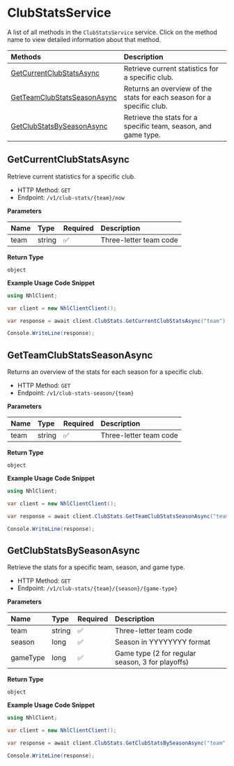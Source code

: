 # ClubStatsService

A list of all methods in the `ClubStatsService` service. Click on the method name to view detailed information about that method.

| Methods                                                     | Description                                                           |
| :---------------------------------------------------------- | :-------------------------------------------------------------------- |
| [GetCurrentClubStatsAsync](#getcurrentclubstatsasync)       | Retrieve current statistics for a specific club.                      |
| [GetTeamClubStatsSeasonAsync](#getteamclubstatsseasonasync) | Returns an overview of the stats for each season for a specific club. |
| [GetClubStatsBySeasonAsync](#getclubstatsbyseasonasync)     | Retrieve the stats for a specific team, season, and game type.        |

## GetCurrentClubStatsAsync

Retrieve current statistics for a specific club.

- HTTP Method: `GET`
- Endpoint: `/v1/club-stats/{team}/now`

**Parameters**

| Name | Type   | Required | Description            |
| :--- | :----- | :------- | :--------------------- |
| team | string | ✅       | Three-letter team code |

**Return Type**

`object`

**Example Usage Code Snippet**

```csharp
using NhlClient;

var client = new NhlClientClient();

var response = await client.ClubStats.GetCurrentClubStatsAsync("team");

Console.WriteLine(response);
```

## GetTeamClubStatsSeasonAsync

Returns an overview of the stats for each season for a specific club.

- HTTP Method: `GET`
- Endpoint: `/v1/club-stats-season/{team}`

**Parameters**

| Name | Type   | Required | Description            |
| :--- | :----- | :------- | :--------------------- |
| team | string | ✅       | Three-letter team code |

**Return Type**

`object`

**Example Usage Code Snippet**

```csharp
using NhlClient;

var client = new NhlClientClient();

var response = await client.ClubStats.GetTeamClubStatsSeasonAsync("team");

Console.WriteLine(response);
```

## GetClubStatsBySeasonAsync

Retrieve the stats for a specific team, season, and game type.

- HTTP Method: `GET`
- Endpoint: `/v1/club-stats/{team}/{season}/{game-type}`

**Parameters**

| Name     | Type   | Required | Description                                      |
| :------- | :----- | :------- | :----------------------------------------------- |
| team     | string | ✅       | Three-letter team code                           |
| season   | long   | ✅       | Season in YYYYYYYY format                        |
| gameType | long   | ✅       | Game type (2 for regular season, 3 for playoffs) |

**Return Type**

`object`

**Example Usage Code Snippet**

```csharp
using NhlClient;

var client = new NhlClientClient();

var response = await client.ClubStats.GetClubStatsBySeasonAsync("team", 8, 4);

Console.WriteLine(response);
```

<!-- This file was generated by liblab | https://liblab.com/ -->
